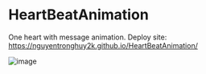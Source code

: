 # HeartBeatAnimation
One heart with message animation.
Deploy site: https://nguyentronghuy2k.github.io/HeartBeatAnimation/

![image](https://user-images.githubusercontent.com/85326945/214764222-d3539b38-f992-423e-97bc-3bea995b48f9.png)
